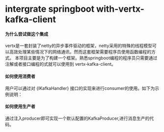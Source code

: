 # intergrate springboot with-vertx-kafka-client

#### 为什么尝试做这个集成

vertx是一套封装了netty的异步事件驱动的框架，netty采用的特殊的线程模型可以高效处理某些情况下的网络通讯，然而这套框架需要程序员使用函数编程的方式。
本项目主要是为了构建一个框架。熟悉springboot编程的程序员只需要通过注解或者接口编程的式就可以使用到 vertx-kafka-client。

#### 如何使用消费者
用户可以通过对 {IKafkaHandler} 接口的实现来进行consumer的使用。如下为示例说明：

#### 如何使用生产者
通过注入producer即可实现一个默认配置的KafkaProducer,进行消息生产的代码。
